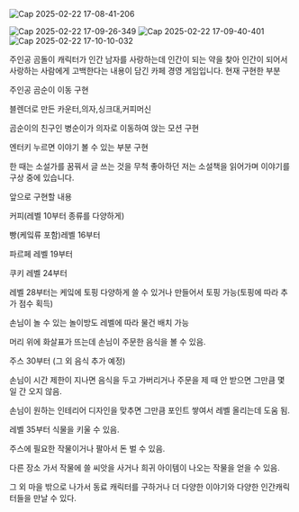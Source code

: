 ![Cap 2025-02-22 17-08-41-206](https://github.com/user-attachments/assets/a05efe25-791f-4454-a5ab-e2e693dc6a90)

![Cap 2025-02-22 17-09-26-349](https://github.com/user-attachments/assets/03832e38-6ba4-4b60-886f-18af5268c914)
![Cap 2025-02-22 17-09-40-401](https://github.com/user-attachments/assets/9242d696-eb07-479a-aa3e-06b833a99bb6)
![Cap 2025-02-22 17-10-10-032](https://github.com/user-attachments/assets/7da5eca9-720c-42be-965c-2431587fe5c4)

주인공 곰돌이 캐릭터가 인간 남자를 사랑하는데 인간이 되는 약을 찾아 인간이 되어서 사랑하는 사람에게 고백한다는 내용이 담긴 카페 경영 게임입니다.
현재 구현한 부분

주인공 곰순이 이동 구현

블렌더로 만든 카운터,의자,싱크대,커피머신

곰순이의 친구인 병순이가 의자로 이동하여 앉는 모션 구현

엔터키 누르면 이야기 볼 수 있는 부분 구현

한 때는 소설가를 꿈꿔서 글 쓰는 것을 무척 좋아하던 저는 소설책을 읽어가며 이야기를 구상 중에 있습니다.

앞으로 구현할 내용

커피(레벨 10부터 종류를 다양하게)

빵(케잌류 포함)레벨 16부터

파르페 레벨 19부터

쿠키 레벨 24부터

레벨 28부터는 케잌에 토핑 다양하게 쓸 수 있거나 만들어서 토핑 가능(토핑에 따라 추가 점수 획득)

손님이 놀 수 있는 놀이방도 레벨에 따라 물건 배치 가능

머리 위에 화살표가 뜨는데 손님이 주문한 음식을 볼 수 있음.

주스 30부터 (그 외 음식 추가 예정)

손님이 시간 제한이 지나면 음식을 두고 가버리거나 주문을 제 때 안 받으면 그만큼 몇 일 간 오지 않음.

손님이 원하는 인테리어 디자인을 맞추면 그만큼 포인트 쌓여서 레벨 올리는데 도움 됨.

레벨 35부터 식물을 키울 수 있음.

주스에 필요한 작물이거나 팔아서 돈 벌 수 있음.

다른 장소 가서 작물에 쓸 씨앗을 사거나 희귀 아이템이 나오는 작물을 얻을 수 있음.

그 외 마을 밖으로 나가서 동료 캐릭터를 구하거나 더 다양한 이야기와 다양한 인간캐릭터들을 만날 수 있다.






